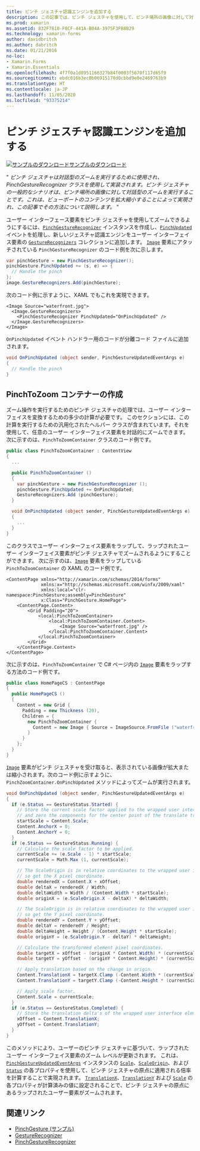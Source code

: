 ```yaml
---
title: ピンチ ジェスチャ認識エンジンを追加する
description: この記事では、ピンチ ジェスチャを使用して、ピンチ場所の画像に対して対話型のズームを実行する方法について説明します。
ms.prod: xamarin
ms.assetid: 832F7810-F0CF-441A-B04A-3975F3FB8B29
ms.technology: xamarin-forms
author: davidbritch
ms.author: dabritch
ms.date: 01/21/2016
no-loc:
- Xamarin.Forms
- Xamarin.Essentials
ms.openlocfilehash: 4f7f0a1d8951166327b84f0003f5670f117d65f9
ms.sourcegitcommit: ebdc016b3ec0b06915170d0cbbd9e0e2469763b9
ms.translationtype: HT
ms.contentlocale: ja-JP
ms.lasthandoff: 11/05/2020
ms.locfileid: "93375214"
---
```

# <a name="add-a-pinch-gesture-recognizer"></a>ピンチ ジェスチャ認識エンジンを追加する

[![サンプルのダウンロード](~/media/shared/download.png)サンプルのダウンロード](/samples/xamarin/xamarin-forms-samples/workingwithgestures-pinchgesture)

" _ピンチ ジェスチャは対話型のズームを実行するために使用され、PinchGestureRecognizer クラスを使用して実装されます。ピンチ ジェスチャの一般的なシナリオは、ピンチ場所の画像に対して対話型のズームを実行することです。これは、ビューポートのコンテンツを拡大縮小することによって実現され、この記事でその方法について説明します。_ "

ユーザー インターフェース要素をピンチ ジェスチャを使用してズームできるようにするには、[`PinchGestureRecognizer`](xref:Xamarin.Forms.PinchGestureRecognizer) インスタンスを作成し、[`PinchUpdated`](xref:Xamarin.Forms.PinchGestureRecognizer.PinchUpdated) イベントを処理し、新しいジェスチャ認識エンジンをユーザー インターフェイス要素の [`GestureRecognizers`](xref:Xamarin.Forms.View.GestureRecognizers) コレクションに追加します。 [`Image`](xref:Xamarin.Forms.Image) 要素にアタッチされている `PinchGestureRecognizer` のコード例を次に示します。

```csharp
var pinchGesture = new PinchGestureRecognizer();
pinchGesture.PinchUpdated += (s, e) => {
  // Handle the pinch
};
image.GestureRecognizers.Add(pinchGesture);
```

次のコード例に示すように、XAML でもこれを実現できます。

```xaml
<Image Source="waterfront.jpg">
  <Image.GestureRecognizers>
    <PinchGestureRecognizer PinchUpdated="OnPinchUpdated" />
  </Image.GestureRecognizers>
</Image>
```

`OnPinchUpdated` イベント ハンドラー用のコードが分離コード ファイルに追加されます。

```csharp
void OnPinchUpdated (object sender, PinchGestureUpdatedEventArgs e)
{
  // Handle the pinch
}
```

## <a name="creating-a-pinchtozoom-container"></a>PinchToZoom コンテナーの作成

ズーム操作を実行するためのピンチ ジェスチャの処理では、ユーザー インターフェイスを変換するための多少の計算が必要です。 このセクションには、この計算を実行するための汎用化されたヘルパー クラスが含まれています。それを使用して、任意のユーザー インターフェイス要素を対話的にズームできます。 次に示すのは、`PinchToZoomContainer` クラスのコード例です。

```csharp
public class PinchToZoomContainer : ContentView
{
  ...

  public PinchToZoomContainer ()
  {
    var pinchGesture = new PinchGestureRecognizer ();
    pinchGesture.PinchUpdated += OnPinchUpdated;
    GestureRecognizers.Add (pinchGesture);
  }

  void OnPinchUpdated (object sender, PinchGestureUpdatedEventArgs e)
  {
    ...
  }
}
```

このクラスでユーザー インターフェイス要素をラップして、ラップされたユーザー インターフェイス要素がピンチ ジェスチャでズームされるようにすることができます。 次に示すのは、[`Image`](xref:Xamarin.Forms.Image) 要素をラップしている `PinchToZoomContainer` の XAML のコード例です。

```xaml
<ContentPage xmlns="http://xamarin.com/schemas/2014/forms"
             xmlns:x="http://schemas.microsoft.com/winfx/2009/xaml"
             xmlns:local="clr-namespace:PinchGesture;assembly=PinchGesture"
             x:Class="PinchGesture.HomePage">
    <ContentPage.Content>
        <Grid Padding="20">
            <local:PinchToZoomContainer>
                <local:PinchToZoomContainer.Content>
                    <Image Source="waterfront.jpg" />
                </local:PinchToZoomContainer.Content>
            </local:PinchToZoomContainer>
        </Grid>
    </ContentPage.Content>
</ContentPage>
```

次に示すのは、`PinchToZoomContainer` で C# ページ内の [`Image`](xref:Xamarin.Forms.Image) 要素をラップする方法のコード例です。

```csharp
public class HomePageCS : ContentPage
{
  public HomePageCS ()
  {
    Content = new Grid {
      Padding = new Thickness (20),
      Children = {
        new PinchToZoomContainer {
          Content = new Image { Source = ImageSource.FromFile ("waterfront.jpg") }
        }
      }
    };
  }
}
```

[`Image`](xref:Xamarin.Forms.Image) 要素がピンチ ジェスチャを受け取ると、表示されている画像が拡大または縮小されます。次のコード例に示すように、`PinchZoomContainer.OnPinchUpdated` メソッドによってズームが実行されます。

```csharp
void OnPinchUpdated (object sender, PinchGestureUpdatedEventArgs e)
{
  if (e.Status == GestureStatus.Started) {
    // Store the current scale factor applied to the wrapped user interface element,
    // and zero the components for the center point of the translate transform.
    startScale = Content.Scale;
    Content.AnchorX = 0;
    Content.AnchorY = 0;
  }
  if (e.Status == GestureStatus.Running) {
    // Calculate the scale factor to be applied.
    currentScale += (e.Scale - 1) * startScale;
    currentScale = Math.Max (1, currentScale);

    // The ScaleOrigin is in relative coordinates to the wrapped user interface element,
    // so get the X pixel coordinate.
    double renderedX = Content.X + xOffset;
    double deltaX = renderedX / Width;
    double deltaWidth = Width / (Content.Width * startScale);
    double originX = (e.ScaleOrigin.X - deltaX) * deltaWidth;

    // The ScaleOrigin is in relative coordinates to the wrapped user interface element,
    // so get the Y pixel coordinate.
    double renderedY = Content.Y + yOffset;
    double deltaY = renderedY / Height;
    double deltaHeight = Height / (Content.Height * startScale);
    double originY = (e.ScaleOrigin.Y - deltaY) * deltaHeight;

    // Calculate the transformed element pixel coordinates.
    double targetX = xOffset - (originX * Content.Width) * (currentScale - startScale);
    double targetY = yOffset - (originY * Content.Height) * (currentScale - startScale);

    // Apply translation based on the change in origin.
    Content.TranslationX = targetX.Clamp (-Content.Width * (currentScale - 1), 0);
    Content.TranslationY = targetY.Clamp (-Content.Height * (currentScale - 1), 0);

    // Apply scale factor.
    Content.Scale = currentScale;
  }
  if (e.Status == GestureStatus.Completed) {
    // Store the translation delta's of the wrapped user interface element.
    xOffset = Content.TranslationX;
    yOffset = Content.TranslationY;
  }
}
```

このメソッドにより、ユーザーのピンチ ジェスチャに基づいて、ラップされたユーザー インターフェイス要素のズーム レベルが更新されます。 これは、[`PinchGestureUpdatedEventArgs`](xref:Xamarin.Forms.PinchGestureUpdatedEventArgs) インスタンスの [`Scale`](xref:Xamarin.Forms.PinchGestureUpdatedEventArgs.Scale)、[`ScaleOrigin`](xref:Xamarin.Forms.PinchGestureUpdatedEventArgs.ScaleOrigin)、および [`Status`](xref:Xamarin.Forms.PinchGestureUpdatedEventArgs.Status) の各プロパティを使用して、ピンチ ジェスチャの原点に適用される倍率を計算することで実現されます。 [`TranslationX`](xref:Xamarin.Forms.VisualElement.TranslationX)、[`TranslationY`](xref:Xamarin.Forms.VisualElement.TranslationY) および [`Scale`](xref:Xamarin.Forms.VisualElement.Scale) の各プロパティが計算済みの値に設定されることで、ピンチ ジェスチャの原点にあるラップされたユーザー要素がズームされます。

## <a name="related-links"></a>関連リンク

- [PinchGesture (サンプル)](/samples/xamarin/xamarin-forms-samples/workingwithgestures-pinchgesture)
- [GestureRecognizer](xref:Xamarin.Forms.GestureRecognizer)
- [PinchGestureRecognizer](xref:Xamarin.Forms.PinchGestureRecognizer)